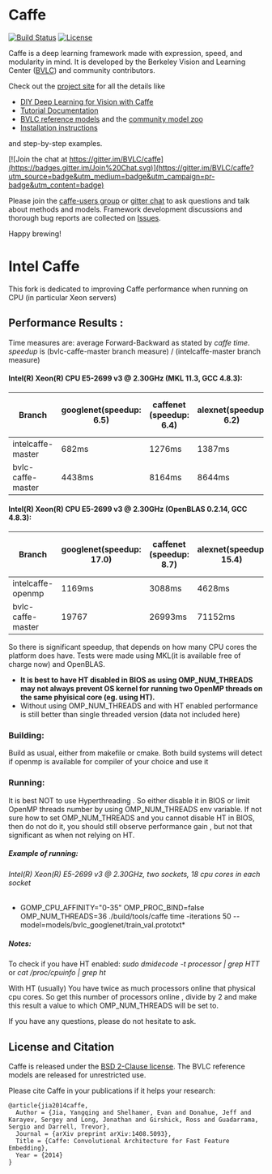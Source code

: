 # Caffe

[![Build Status](https://travis-ci.org/BVLC/caffe.svg?branch=master)](https://travis-ci.org/BVLC/caffe)
[![License](https://img.shields.io/badge/license-BSD-blue.svg)](LICENSE)

Caffe is a deep learning framework made with expression, speed, and modularity in mind.
It is developed by the Berkeley Vision and Learning Center ([BVLC](http://bvlc.eecs.berkeley.edu)) and community contributors.

Check out the [project site](http://caffe.berkeleyvision.org) for all the details like

- [DIY Deep Learning for Vision with Caffe](https://docs.google.com/presentation/d/1UeKXVgRvvxg9OUdh_UiC5G71UMscNPlvArsWER41PsU/edit#slide=id.p)
- [Tutorial Documentation](http://caffe.berkeleyvision.org/tutorial/)
- [BVLC reference models](http://caffe.berkeleyvision.org/model_zoo.html) and the [community model zoo](https://github.com/BVLC/caffe/wiki/Model-Zoo)
- [Installation instructions](http://caffe.berkeleyvision.org/installation.html)

and step-by-step examples.

[![Join the chat at https://gitter.im/BVLC/caffe](https://badges.gitter.im/Join%20Chat.svg)](https://gitter.im/BVLC/caffe?utm_source=badge&utm_medium=badge&utm_campaign=pr-badge&utm_content=badge)

Please join the [caffe-users group](https://groups.google.com/forum/#!forum/caffe-users) or [gitter chat](https://gitter.im/BVLC/caffe) to ask questions and talk about methods and models.
Framework development discussions and thorough bug reports are collected on [Issues](https://github.com/BVLC/caffe/issues).

Happy brewing!

# Intel Caffe
This fork is dedicated to improving Caffe performance when running on CPU (in particular Xeon servers)

## Performance Results :
Time measures are: average Forward-Backward as stated by *caffe time*. *speedup* is (bvlc-caffe-master branch measure) / (intelcaffe-master branch measure)

#### Intel(R) Xeon(R) CPU E5-2699 v3 @ 2.30GHz (MKL 11.3, GCC 4.8.3):
Branch | googlenet(speedup: 6.5) | caffenet (speedup: 6.4) | alexnet(speedup: 6.2) | cifar10-sigmoid-bn(speedup: 9.5) 
----------|-----------------------|-------------------------------|-----------------------------|---------------------
intelcaffe-master |682ms|1276ms|1387ms|34ms
bvlc-caffe-master |4438ms|8164ms|8644ms |323ms

#### Intel(R) Xeon(R) CPU E5-2699 v3 @ 2.30GHz (OpenBLAS 0.2.14, GCC 4.8.3):
Branch | googlenet(speedup: 17.0) | caffenet (speedup: 8.7) | alexnet(speedup: 15.4)| ciphar10-sigmoid-bn(speedup: 8.4) 
----------|-----------------------|-------------------------------|----------|-------------------
intelcaffe-openmp |1169ms|3088ms|4628ms|63ms  
bvlc-caffe-master |19767|26993ms|71152ms|529ms

So there is significant speedup, that depends on how many CPU cores the platform does have. Tests were made using MKL(it is available free of charge now) and OpenBLAS.

- **It is best to have HT disabled in BIOS as using OMP_NUM_THREADS may not always prevent
OS kernel for running two OpenMP threads on the same phyisical core (eg. using HT).** 
- Without using OMP_NUM_THREADS and with HT enabled performance is still better than single threaded version (data not included here)

### Building:
Build as usual, either from makefile or cmake. Both build systems will detect if openmp is available for compiler of your choice and use it

### Running:
It is best NOT to use Hyperthreading . So either disable it in BIOS or limit OpenMP threads number by using OMP_NUM_THREADS env variable. If not sure how to set OMP_NUM_THREADS  and you cannot disable HT in BIOS, then do not do it, you should still observe performance gain , but not that
significant as when not relying on HT.

##### Example of running:
###### Intel(R) Xeon(R) E5-2699 v3 @ 2.30GHz, two sockets, 18 cpu cores in each socket
* GOMP_CPU_AFFINITY="0-35" OMP_PROC_BIND=false OMP_NUM_THREADS=36 ./build/tools/caffe time -iterations 50  --model=models/bvlc_googlenet/train_val.prototxt*  

##### Notes:
To check if you have HT enabled:
*sudo dmidecode -t processor | grep HTT*
or 
*cat /proc/cpuinfo | grep ht*

With HT (usually) You have twice as much processors online that physical cpu cores. So get this number of processors online , divide by 2 and make this result a value to which
 OMP_NUM_THREADS will be set to.

If you have any questions, please do not hesitate to ask.


## License and Citation

Caffe is released under the [BSD 2-Clause license](https://github.com/BVLC/caffe/blob/master/LICENSE).
The BVLC reference models are released for unrestricted use.

Please cite Caffe in your publications if it helps your research:

    @article{jia2014caffe,
      Author = {Jia, Yangqing and Shelhamer, Evan and Donahue, Jeff and Karayev, Sergey and Long, Jonathan and Girshick, Ross and Guadarrama, Sergio and Darrell, Trevor},
      Journal = {arXiv preprint arXiv:1408.5093},
      Title = {Caffe: Convolutional Architecture for Fast Feature Embedding},
      Year = {2014}
    }
